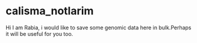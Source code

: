 # calisma_notlarim
Hi I am Rabia, i would like to save some genomic data here in bulk.Perhaps it will be useful for you too.
